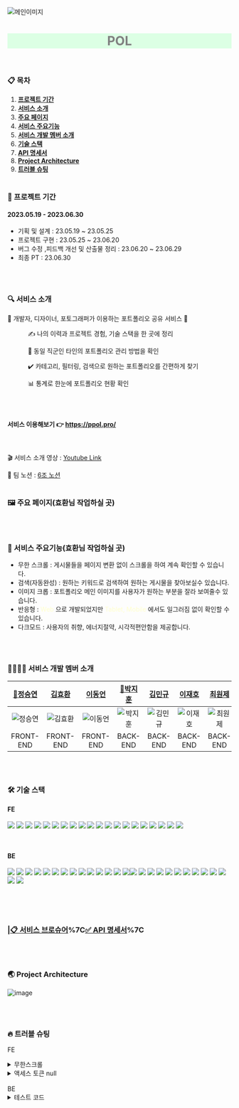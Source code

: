 ![메인이미지](https://github.com/OurPortfolio/FE/assets/108606678/32f89718-f610-4b36-829e-8fc9ea5455a4)

<div align=center><h1 style='background-color: #dcffe4; color:gray;'>POL</h1></div>
<br />

### 📋 목차

1. [**프로젝트 기간**](#1)
2. [**서비스 소개**](#2)
3. [**주요 페이지**](#3)
4. [**서비스 주요기능**](#4)
5. [**서비스 개발 멤버 소개**](#5)
6. [**기술 스택**](#6)
7. [**API 명세서**](#7)
8. [**Project Architecture**](#8)
9. [**트러블 슈팅**](#9)
   <br/>
   <br/>




<div id="1"></div>

### 📅 프로젝트 기간
#### 2023.05.19 - 2023.06.30
- 기획 및 설계 : 23.05.19 ~ 23.05.25
- 프로젝트 구현 : 23.05.25 ~ 23.06.20
- 버그 수정 ,피드백 개선 및 산출물 정리 : 23.06.20 ~ 23.06.29
- 최종 PT : 23.06.30

<br/>
<br/>



<div id="2"></div>

### 🔍 서비스 소개
🌱 개발자, 디자이너, 포토그래퍼가 이용하는 포트폴리오 공유 서비스 🌱

&emsp;&emsp;&emsp; ✍️ 나의 이력과 프로젝트 경험, 기술 스택을 한 곳에 정리

&emsp;&emsp;&emsp; 👀️ 동일 직군인 타인의 포트폴리오 관리 방법을 확인

&emsp;&emsp;&emsp; ✔️️ 카테고리, 필터링, 검색으로 원하는 포트폴리오를 간편하게 찾기

&emsp;&emsp;&emsp; 📊️ 통계로 한눈에 포트폴리오 현황 확인

<br/>
<br/>


#### 서비스 이용해보기 👉 https://ppol.pro/

<br/>

🎬 서비스 소개 영상 : [Youtube Link](https://www.youtube.com/watch?v=ui-9bUsZDSM)

📕 팀 노션 : [6조 노션](https://www.notion.so/POL-f08e011316134cd9976cea479c96a84b)
<br/>
<br/>




<div id="3"></div>

### 🖼 주요 페이지(효환님 작업하실 곳)




<br/>
<br/>



<div id="4"></div>

### 📲 서비스 주요기능(효환님 작업하실 곳)

* 무한 스크롤 : 게시물들을 페이지 변환 없이 스크롤을 하여 계속 확인할 수 있습니다.
* 검색(자동완성) : 원하는 키워드로 검색하여 원하는 게시물을 찾아보실수 있습니다.
* 이미지 크롭 : 포트폴리오 메인 이미지를 사용자가 원하는 부분을 잘라 보여줄수 있습니다.
* 반응형 : <span style="color: #FFFFCC;">Web</span>
  으로 개발되었지만 <span style="color: #FFFFCC;">Tablet, Mobile</span> 에서도 일그러짐 없이 확인할 수 있습니다.
* 다크모드 : 사용자의 취향, 에너지절약, 시각적편안함을 제공합니다.

<br/>
<br/>



<div id="5"></div>

### 👩‍👩‍👧‍👧 서비스 개발 멤버 소개
|             [🚩정승연](https://github.com/xxyeon129)             |             [김효환](https://github.com/HyoHwanKim)              |             [이동언](https://github.com/Undong00)              |              [🚩박지훈](https://github.com/bbakzi)               |              [김민규](https://github.com/kmg0485)              |               [이재호](https://github.com/spainclub)               |              [최원제](https://github.com/co-ze)              |              [최혜민](https://github.com/OurPortfolio/FE/assets/108606678/3d9c3e9d-8245-436b-9da5-fa5fc4e8abae)              |
|:-------------------------------------------------------------:|:-------------------------------------------------------------:|:-------------------------------------------------------------:|:-------------------------------------------------------------:|:------------------------------------------------------------:|:-------------------------------------------------------------:|:-------------------------------------------------------------:|:-------------------------------------------------------------:|
| ![정승연](https://avatars.githubusercontent.com/u/102347529?v=4) | ![김효환](https://avatars.githubusercontent.com/u/108606678?v=4) | ![이동언](https://avatars.githubusercontent.com/u/112850163?v=4) | ![박지훈](https://avatars.githubusercontent.com/u/128371819?v=4) | ![김민규](https://avatars.githubusercontent.com/u/108252926?v=4) | ![이재호](https://avatars.githubusercontent.com/u/125551746?v=4) | ![최원제](https://avatars.githubusercontent.com/u/105447265?v=4) |
|                           FRONT-END                           |                           FRONT-END                           |                           FRONT-END                           |                           BACK-END                            |                           BACK-END                           |                           BACK-END                            |                           BACK-END                            |                           Designer                            |

<br/>
<br/>





<div id="6"></div>

### 🛠 기술 스택

#### FE
<img src="https://img.shields.io/badge/visualstudio-5C2D91?style=for-the-badge&logo=visualstudio&logoColor=white"/> <img src="https://img.shields.io/badge/github-181717?style=for-the-badge&logo=github&logoColor=white"/>  <img src="https://img.shields.io/badge/git-F05032?style=for-the-badge&logo=git&logoColor=white"/> <img src="https://img.shields.io/badge/javascript-F7DF1E?style=for-the-badge&logo=javascript&logoColor=white"/> <img src="https://img.shields.io/badge/react-61DAFB?style=for-the-badge&logo=react&logoColor=white"/> <img src="https://img.shields.io/badge/reactquery-FF4154?style=for-the-badge&logo=reactquery&logoColor=white"/> <img src="https://img.shields.io/badge/axios-5A29E4?style=for-the-badge&logo=axios&logoColor=white"/> <img src="https://img.shields.io/badge/styledcomponents-DB7093?style=for-the-badge&logo=styledcomponents&logoColor=white"/> <img src="https://img.shields.io/badge/redux-764ABC?style=for-the-badge&logo=redux&logoColor=white"/> <img src="https://img.shields.io/badge/reactrouter-CA4245?style=for-the-badge&logo=reactrouter&logoColor=white"/> <img src="https://img.shields.io/badge/JWT-Decoder-FF6C37?style=for-the-badge&logoColor=white"/> <img src="https://img.shields.io/badge/react-datepicker-61DAFB?style=for-the-badge&logoColor=white"/> <img src="https://img.shields.io/badge/react-observer-61DAFB?style=for-the-badge&logoColor=white"/> <img src="https://img.shields.io/badge/stomp-000000?style=for-the-badge&logoColor=white"/> <img src="https://img.shields.io/badge/sockJS-F7DF1E?style=for-the-badge&logoColor=white"/> <img src="https://img.shields.io/badge/nanoid-3DDC84?style=for-the-badge&logoColor=white"/>  <img src="https://img.shields.io/badge/AWS-CLI-232F3E?style=for-the-badge&logo=amazonaws&logoColor=white"/> <img src="https://img.shields.io/badge/AmazonS3-569A31?style=for-the-badge&logo=AmazonS3&logoColor=white"/> <img src="https://img.shields.io/badge/CloudFront-527FFF?style=for-the-badge&logoColor=white"/> <img src="https://img.shields.io/badge/AWS Route 53-FF6C37?style=for-the-badge&logoColor=white">

<br/>

#### BE
<img src="https://img.shields.io/badge/IntelliJIDEA-000000?style=for-the-badge&logo=IntelliJIDEA&logoColor=white"/> <img src="https://img.shields.io/badge/Postman-FF6C37?style=for-the-badge&logo=Postman&logoColor=white"/> <img src="https://img.shields.io/badge/github-181717?style=for-the-badge&logo=github&logoColor=white"/> <img src="https://img.shields.io/badge/git-F05032?style=for-the-badge&logo=git&logoColor=white"/> <img src="https://img.shields.io/badge/linux-FCC624?style=for-the-badge&logo=linux&logoColor=black"> <img src="https://img.shields.io/badge/aws-232F3E?style=for-the-badge&logo=aws&logoColor=white"> <img src="https://img.shields.io/badge/Java-007396?style=for-the-badge&logo=Java&logoColor=white"/> <img src="https://img.shields.io/badge/gradle-02303A?style=for-the-badge&logo=gradle&logoColor=white"/> <img src="https://img.shields.io/badge/Spring-6DB33F?style=for-the-badge&logo=spring&logoColor=white"/> <img src="https://img.shields.io/badge/SpringSecurity-6DB33F?style=for-the-badge&logo=SpringSecurity&logoColor=white"/> <img src="https://img.shields.io/badge/SpringBoot-6DB33F?style=for-the-badge&logo=springboot&logoColor=white"/> <img src="https://img.shields.io/badge/jsonwebtokens-000000?style=for-the-badge&logo=jsonwebtokens&logoColor=white"> <img src="https://img.shields.io/badge/Web Socket-02303A?style=for-the-badge&logoColor=white"/> <img src="https://img.shields.io/badge/stomp-02303A?style=for-the-badge&logoColor=white"/><img src="https://img.shields.io/badge/AmazonRDS-527FFF?style=for-the-badge&logo=AmazonRDS&logoColor=white"/> <img src="https://img.shields.io/badge/redis-DC382D?style=for-the-badge&logo=redis&logoColor=white"/> <img src="https://img.shields.io/badge/AWS Route 53-FF6C37?style=for-the-badge&logoColor=white"> <img src="https://img.shields.io/badge/CloudFront-527FFF?style=for-the-badge&logoColor=white"/> <img src="https://img.shields.io/badge/apachejmeter-D22128?style=for-the-badge&logo=apachejmeter&logoColor=white"/> <img src="https://img.shields.io/badge/Jacoco-D22128?style=for-the-badge&logoColor=white"/> <img src="https://img.shields.io/badge/https-527FFF?style=for-the-badge"> <img src="https://img.shields.io/badge/AmazonEC2-FF9900?style=for-the-badge&logo=AmazonEC2&logoColor=white"/> <img src="https://img.shields.io/badge/AmazonS3-569A31?style=for-the-badge&logo=AmazonS3&logoColor=white"/> <img src="https://img.shields.io/badge/MySQL-4479A1?style=for-the-badge&logo=MySQL&logoColor=white"/> <img src="https://img.shields.io/badge/Ubuntu-E95420?style=for-the-badge&logo=Ubuntu&logoColor=white"/> <img src="https://camo.githubusercontent.com/54a2f74f3cbb3cb810faa417fb9a56b4d947be01e868ab624b3f251a1062257b/68747470733a2f2f696d672e736869656c64732e696f2f62616467652f67697468756220616374696f6e732d3230383846463f7374796c653d666f722d7468652d6261646765266c6f676f3d67697468756220616374696f6e73266c6f676f436f6c6f723d7768697465"> <img src="https://camo.githubusercontent.com/a831a652fb5370367ee71ae4255e39623b9edf7e60ffbcf7ba356b1d82a09538/68747470733a2f2f696d672e736869656c64732e696f2f62616467652f737072696e672064617461206a70612d4632384431413f7374796c653d666f722d7468652d6261646765266c6f676f3d737072696e67646174616a7061266c6f676f436f6c6f723d7768697465">

<br/>
<br/>
<br/>



<div id="7"></div>

### |[📋 서비스 브로슈어](https://teamsparta.notion.site/POL-6-f6f92f3e7ad5412ab193b929b5c1b9b3)%7C[✅ API 명세서](https://www.notion.so/API-323ae58c531c455cbdd5409fe63bee3f)%7C


<br/>
<br/>



<div id="8"></div>

### 🌏 Project Architecture
![image](https://github.com/OurPortfolio/BE/assets/108252926/7e2c6d19-0a10-4b58-b19c-e5335ae057c0)

<br/>
<br/>

<div id="9"></div>

### 🔥 트러블 슈팅
FE

<details>
<summary>무한스크롤</summary>

| 진행 순서 | 내용                                                                                                                                       |
| :-------- |:-----------------------------------------------------------------------------------------------------------------------------------------|
| 😱 문제   | 스크롤 시 중복되는 데이터 호출   <br/> → 최신순부터 포트폴리오 데이터가 보이도록 하기 위해, 첫 데이터 요청 시 게시글의 last id를 요청 데이터에 담아 서버에 요청을 보내 id가 역순으로 된 10개의 데이터를 가져오고, 스크롤 이벤트가 발생할 때마다 기존에 불러온 last id에 계속해서 10을 빼면서 다시 서버에 요청을 보내 포트폴리오 게시글을 10개씩 가져오는 과정을 반복해 무한 스크롤을 구현했는데, 이 경우 중간에 삭제된 데이터가 있을 경우 id값이 같은 게시글이 중복되어 가져와 중복된 게시글이 렌더링되는 문제가 생김|
| 😄 해결   | 서버 데이터 요청 시 반드시 10개의 데이터를 가져오지 않고, 요청한 id 구간에 삭제된 데이터가 존재한다면 10개 이하의 데이터를 가져오도록 처리하여 중복되는 데이터가 없도록 해결|

</details>

<details>
<summary>액세스 토큰 null</summary>

| 진행 순서 | 내용    |
| :-------- |:------|
| 😱 문제   | 블라블라  |
| 😭 시도   | 블라 블라 |
| 😄 해결   | 블라 블라 |

</details>

<br/>
BE

<details>
<summary>테스트 코드</summary>

| 진행 순서 | 내용                                                                                                                               |
| :-------- |:---------------------------------------------------------------------------------------------------------------------------------|
| 😱 문제   | Controller 테스트 코드를 작성할 때 권한이 없어서 403에러 발생                                                                                        |
| 😭 시도   | mockMvc에 with(SecurityMockMvcRequestPostProcessors.csrf()) 를 추가했더니 403 에러는 나오지 않았지만 401 에러 발생                                    |
| 😄 해결   | userDetails 를 SecurityMockMvcRequestPostProcessors.user(userDetails) 으로 mockMvc에 @AuthenticationPrincipal 파라미터 전달하는 방식 사용 <br/> 


</details>
<br/>
<br/>
